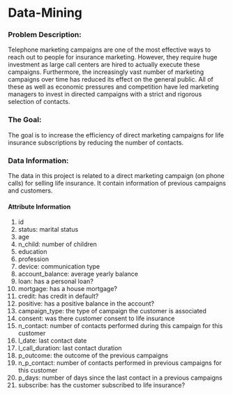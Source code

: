 # Data-Mining

### Problem Description:
Telephone marketing campaigns are one of the most effective ways to reach out to people for insurance marketing. However, they require huge investment as large call centers are hired to actually
execute these campaigns. Furthermore, the increasingly vast number of marketing campaigns over
time has reduced its effect on the general public. All of these as well as economic pressures and
competition have led marketing managers to invest in directed campaigns with a strict and rigorous
selection of contacts.
### The Goal:
The goal is to increase the efficiency of direct marketing campaigns for life insurance subscriptions
by reducing the number of contacts.
### Data Information:
The data in this project is related to a direct marketing campaign (on phone calls) for selling life
insurance. It contain information of previous campaigns and customers.

#### Attribute Information
1. id
2. status: marital status
3. age
4. n_child: number of children
5. education
6. profession
7. device: communication type
8. account_balance: average yearly balance
9. loan: has a personal loan?
10. mortgage: has a house mortgage?
11. credit: has credit in default?
12. positive: has a positive balance in the account?
13. campaign_type: the type of campaign the customer is associated
14. consent: was there customer consent to life insurance
15. n_contact: number of contacts performed during this campaign for this customer
16. l_date: last contact date
17. l_call_duration: last contact duration
18. p_outcome: the outcome of the previous campaigns
19. n_p_contact: number of contacts performed in previous campaigns for this customer
20. p_days: number of days since the last contact in a previous campaigns
21. subscribe: has the customer subscribed to life insurance?
